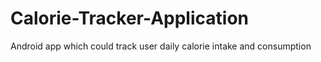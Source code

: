 # Calorie-Tracker-Application
Android app which could track user daily calorie intake and consumption 
